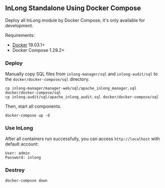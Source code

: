 ## InLong Standalone Using Docker Compose

Deploy all InLong module by Docker Compose, it's only available for development.

Requirements:

- [Docker](https://docs.docker.com/engine/install/) 19.03.1+
- Docker Compose 1.29.2+

### Deploy

Manually copy SQL files from `inlong-manager/sql` and `inlong-audit/sql` to the `docker/docker-compose/sql` directory.

```shell
cp inlong-manager/manager-web/sql/apache_inlong_manager.sql docker/docker-compose/sql
cp inlong-audit/sql/apache_inlong_audit.sql docker/docker-compose/sql
```

Then, start all components.

```shell
docker-compose up -d
```

### Use InLong

After all containers run successfully, you can access `http://localhost` with default account:

```shell
User: admin
Password: inlong
```

### Destroy

```shell
docker-compose down
```
